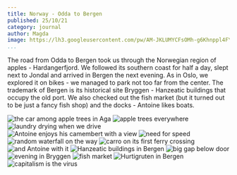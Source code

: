 ```yaml
---
title: Norway - Odda to Bergen
published: 25/10/21
category: journal
author: Magda
image: https://lh3.googleusercontent.com/pw/AM-JKLUMYCFsOMh-g6Khnppl4FY67DHNOoBQUVL2eySpcq5K97qJqTG_9Q-BOY7q37jedGGdmpK-DFDch4Uy-MaS-F9JDkxt_VXLO-ePhUSwtlRSyHzeyJIO2LSCB_khfJhhjnlaeIf97VXvOjnrQ0ljkm_F=w2092-h1394-no?authuser=0
...
```


The road from Odda to Bergen took us through the Norwegian region of apples - Hardangerfjord. We followed its southern coast for half a day, slept next to Jondal and arrived in Bergen the next evening. As in Oslo, we explored it on bikes - we managed to park not too far from the center. The trademark of Bergen is its historical site Bryggen - Hanzeatic buildings that occupy the old port. We also checked out the fish market (but it turned out to be just a fancy fish shop) and the docks - Antoine likes boats.


![the car among apple trees in Aga](https://lh3.googleusercontent.com/pw/AM-JKLUVLfVA4ZJ6Wxw8x2VITXoWLntmlYKVPfpJFVn-LaDFX20SC4PGrAEHideJABqHqXKnNxI87Nor0U17TGRXMrh_NW2UUeT3SxHbwYtH50aCmnLMTXXk5Dcp28iyyT1TUC1uZJ-3ceAktdDEzgZMrY5r=w2092-h1394-no?authuser=0)
![apple trees everywhere](https://lh3.googleusercontent.com/pw/AM-JKLUPK6DrJA_Eu3sqYuJ5WTziCNJ3f1X9BzGISgaOFcb9_bdMcO94-_RhkP1N8IMsYGye5DFJYPOE_tuG3V7-7y1GovDCtIuKPxD233sMlPqNTUIvohTMKQmI93BLUna7jMNrmnkoiyx_Vba57kmsnFvl=w2092-h1394-no?authuser=0)
![laundry drying when we drive](https://lh3.googleusercontent.com/pw/AM-JKLUoUmuKv_T3UP9At1HlMh2VTbmikJc5wHznjugMMI5mZqdMsFO10GQa98wrv4CM-PqHWlIOCS5qDD2fBdPqmhRgIeMeLDhbxgAdE69_PMNy72KaVm0XMM3xkgp_LEDLA7vNbKGRXTRnJ_4kMUXvsmZk=w1046-h1394-no?authuser=0)
![Antoine enjoys his camembert with a view](https://lh3.googleusercontent.com/pw/AM-JKLVS41PCLJq5DeXfSTqGtTHtry0kDh-kGbTXq7gnZ84Pd_7KMztiWhEmaBUz1joQruwtbvgDEumTNMWrEd0yQxhBn_Ko-vJ8hx4ndwCwh3ApYyF9ehilgPA-YTIjn6yZL6AnSTFMbrN0bOQBOgnS2Ac9=w2092-h1394-no?authuser=0)
![need for speed](https://lh3.googleusercontent.com/pw/AM-JKLUMYCFsOMh-g6Khnppl4FY67DHNOoBQUVL2eySpcq5K97qJqTG_9Q-BOY7q37jedGGdmpK-DFDch4Uy-MaS-F9JDkxt_VXLO-ePhUSwtlRSyHzeyJIO2LSCB_khfJhhjnlaeIf97VXvOjnrQ0ljkm_F=w2092-h1394-no?authuser=0)
![random waterfall on the way](https://lh3.googleusercontent.com/SADbjsL0mCf5PVsSoL9ZDwyMuajGCCZevTb4_UjwKdg68c12J63a-6pBAl1_qMbPL1C4sfuiZjhE1FDorCuRLMYCn08MjHhjhlzfnS47TbjY-n31r61JUz-q5nLJIkpJp7AvCpX5425tLKP_KoUxt2pVIItZQyR2rMa-lxHVPTN8Q7ob6t8X6NNBbr9mj0xoOy52xh-vn5AJ3x5Zss4Yac5XrCPhCxqpgojDji3_ic46Vmb84nwirvFlRRcKJriUeQvv6J9Mh3qbkGoOGyy0-0q_OUuRNGfg8g3qMAjsmAjcynV5sZdCLtoVTb0KNssk839WgUpK1MtVpSH8Gadys2zkN0OBD3nk55hlsm5ZF9gFmy9m0AMFaGydW-M2gVYjxBp6ctSiZttGTltJhitu4kGYn_AVRH1Hte_pg3rF-m2rkiXMjNQO1Qtgr2_rY97E11263pBnGVUrz4K2UCYlOhlIwWigDDY8--C26lOsnESFylPpXRdkgH0by7ZzCnZ3ALWewG3PasZvlg0uWx4KPSFyMSUOVIFzCj1yjVjgdfgqIv7fM1GGgyVeJuY24-6WCZtBcs_puRHR7PEDSuHKmI8gomBAZXkH3FIcDCmr2itJi0qIBMPOgIDgKmBrLcoAG28WC3hdOXTU2MkR7lXKTA1yalt7zV0U-2OjnQ7F_9_h6Z8PIPUnvLdSXNsm9j6HNGcw85QqEiwtCniEe7stAwaDslXWju6HkMZaxni1zMH1Ftg3a82aa9J9Rj0jDdYSdxcGOeAJvmjdtLtf=m15?authuser=0&cpn=4y6tiaPhd2rlC4NV&c=WEB_EMBEDDED_PLAYER&cver=1.20211019.01.00)
![carro on its first ferry crossing](https://lh3.googleusercontent.com/pw/AM-JKLX2mPoVTNdDkYAxBbxkZFaEwLPaUkYDL7J2tu4b7JadsUexh95WpevndEyKa4zAMOHC2D3gzlPPc87SBPjOGcmnESWTEtbyYw8XQ4Rn8ztJLoW6-1Cf8f5nBbnAZkXlQeY29jw6YTL5OxGUh86z8ef7=w930-h1394-no?authuser=0)
![and Antoine with it](https://lh3.googleusercontent.com/pw/AM-JKLUOZneRO0P0OYrLs1aJQ-9XyUiT7GkVjzzj0u1ZCrSLIuqEq_DneRAuc4JmF3rCNIz1IfF9ksFP-yZKVYSBDyxa0tUKJnSvI8CG4RQmWkBPpe1FXjMVxH_LtYRDsizFIyTsNo6___4sjv_da5RWhLV7=w2092-h1394-no?authuser=0)
![Hanzeatic buildings in Bergen](https://lh3.googleusercontent.com/pw/AM-JKLWq8nU5ImJaY6yQs8D0Byr9ezf7YPzknswZiO--zXos_VkOpeU7PU0GxkQd04KqrdVjpP1UdvDJKgXT5rKWUta2hGyCyiA3TonCvGQucOFt44IKUF3UAlHHo_DTR3svhoKbIVb0BMQGHA4KASPIwxWt=w2092-h1394-no?authuser=0)
![big gap below door](https://lh3.googleusercontent.com/pw/AM-JKLV2Hc45TZaUBDLw7NC36jnLoKvRiQ2UYMuelRBaagMuURYM0lBB0xa9wNuDhLp-7XLBzQpqdO9_h-0USduobdEfseXo_bpTE12Y8BsEvCmx5jy3gmcIrm92CcQNJ3ZREv-ZcTHmDtKzEW5XB6ocEFlL=w1046-h1394-no?authuser=0)
![evening in Bryggen](https://lh3.googleusercontent.com/pw/AM-JKLWVpluvL0xTl9ZlWrlVNyEkeXBcQ44xh68po8R_y8a-05bG4taFZ56ZMAUcARm6Gw5XTGHpGACSfi7-YO-hDWZVujADJg-JzuScNPDlJ1D6Bw3C0W1OVMxO6LPwiqCVR8tDZSD2awXQWdbrDuUKPZe0=w1046-h1394-no?authuser=0)
![fish market](https://lh3.googleusercontent.com/pw/AM-JKLUSBJhLyS1lA6alIyAzucTDfPRdGgwAfRx_3exY9yu5WE2nLL7RQktqf6NPJituM4RoJAAqSI0ACO0ig6t2liySjALbB0x3OcJ8Puu61qlAt0wRp5z1bHTY1Ns-MKDUXVEZfL7vDzJYYtAyrI3qkwif=w2092-h1394-no?authuser=0)
![Hurtigruten in Bergen](https://lh3.googleusercontent.com/pw/AM-JKLVme6zLVfQsBa0CIakH1HsKt-sWIh6kt3xSt9GrJ3klnOf2qKlwhNaJEJIz86fzL2s2ZYJONNOIgP0oKYD_l-X7hV9QoNbBmFttpJlT_333-ZiHDnVnWD7jBB2iYNO20kI3bCjScwupVtTJ0XKT0aLN=w2092-h1394-no?authuser=0)
![capitalism is the virus](https://lh3.googleusercontent.com/pw/AM-JKLWOlJosYAGVbRBAvR1uSvy6yaICxZexYT1nUTN38SPt9WXRwhCw02ibzC7n2r930ol7ltd0eEcK76CEYlaxpuDQCKRafsxWDs8aUo_HuMCWXWlKoTFzyEc2MjgXtsyppresg2X6I8EFml8-GRM4k8UK=w2092-h1394-no?authuser=0)
